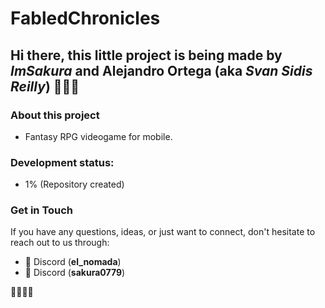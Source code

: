 # FabledChronicles

## Hi there, this little project is being made by *ImSakura* and **Alejandro Ortega** (aka *Svan Sidis Reilly*) ☝🏻🐺


### About this project

- Fantasy RPG videogame for mobile.

### Development status:

- 1% (Repository created) 

### Get in Touch

If you have any questions, ideas, or just want to connect, don't hesitate to reach out to us through: 
- 📲 Discord (**el_nomada**)
- 📲 Discord (**sakura0779**)
 

🐺🤝🏻🐐

